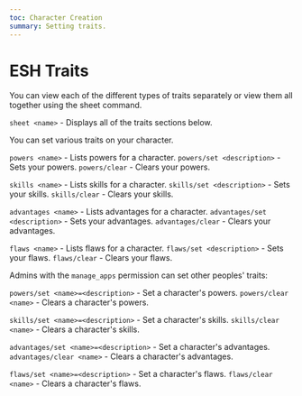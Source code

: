 ```yaml
---
toc: Character Creation
summary: Setting traits.
---
```


# ESH Traits
You can view each of the different types of traits separately or view them all together using the sheet command.

`sheet <name>` - Displays all of the traits sections below.

You can set various traits on your character.

`powers <name>` - Lists powers for a character.
`powers/set <description>` - Sets your powers.
`powers/clear` - Clears your powers.

`skills <name>` - Lists skills for a character.
`skills/set <description>` - Sets your skills.
`skills/clear` - Clears your skills.

`advantages <name>` - Lists advantages for a character.
`advantages/set <description>` - Sets your advantages.
`advantages/clear` - Clears your advantages.

`flaws <name>` - Lists flaws for a character.
`flaws/set <description>` - Sets your flaws.
`flaws/clear` - Clears your flaws.

Admins with the `manage_apps` permission can set other peoples' traits:

`powers/set <name>=<description>` - Set a character's powers.
`powers/clear <name>` - Clears a character's powers.

`skills/set <name>=<description>` - Set a character's skills.
`skills/clear <name>` - Clears a character's skills.

`advantages/set <name>=<description>` - Set a character's advantages.
`advantages/clear <name>` - Clears a character's advantages.

`flaws/set <name>=<description>` - Set a character's flaws.
`flaws/clear <name>` - Clears a character's flaws.